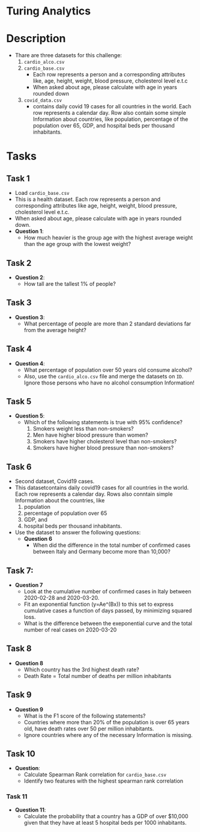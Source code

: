 # Turing Analytics

# Description

- Thare are three datasets for this challenge:
  1. `cardio_alco.csv`
  2. `cardio_base.csv`
     - Each row represents a person and a corresponding attributes like, age, height, weight, blood pressure, cholesterol level e.t.c
     - When asked about age, please calculate with age in years rounded down
  3. `covid_data.csv`
     - contains daily covid 19 cases for all countries in the world. Each row represents a calendar day. Row also contain some simple Information about countries, like population, percentage of the population over 65, GDP, and hospital beds per thousand inhabitants.

# Tasks

## Task 1

- Load `cardio_base.csv`
- This is a health dataset. Each row represents a person and corresponding attributes like age, height, weight, blood pressure, cholesterol level e.t.c.
- When asked about age, please calculate with age in years rounded down.
- **Question 1**:
  - How much heavier is the group age with the highest average weight than the age group with the lowest weight?

## Task 2

- **Question 2**:
  - How tall are the tallest 1% of people?

## Task 3

- **Question 3**:
  - What percentage of people are more than 2 standard deviations far from the average height?

## Task 4

- **Question 4**:
  - What percentage of population over 50 years old consume alcohol?
  - Also, use the `cardio_alco.csv` file and merge the datasets on `ID`. Ignore those persons who have no alcohol consumption Information!

## Task 5

- **Question 5**:
  - Which of the following statements is true with 95% confidence?
    1. Smokers weight less than non-smokers?
    2. Men have higher blood pressure than women?
    3. Smokers have higher cholesterol level than non-smokers?
    4. Smokers have higher blood pressure than non-smokers?

## Task 6

- Second dataset, Covid19 cases.
- This datasetcontains daily covid19 cases for all countries in the world. Each row represents a calendar day. Rows also conntain simple Information about the countries, like
  1. population
  2. percentage of population over 65
  3. GDP, and
  4. hospital beds per thousand inhabitants.
- Use the dataset to answer the following questions:
  - **Question 6**
    - When did the difference in the total number of confirmed cases between Italy and Germany become more than 10,000?

## Task 7:

- **Question 7**
  - Look at the cumulative number of confirmed cases in Italy between 2020-02-28 and 2020-03-20.
  - Fit an exponential function (y=Ae^(Bx)) to this set to express cumulative cases a function of days passed, by minimizing squared loss.
  - What is the difference between the exeponential curve and the total number of real cases on 2020-03-20

## Task 8

- **Question 8**
  - Which country has the 3rd highest death rate?
  - Death Rate = Total number of deaths per million inhabitants

## Task 9

- **Question 9**
  - What is the F1 score of the following statements?
  - Countries where more than 20% of the population is over 65 years old, have death rates over 50 per million inhabitants.
  - Ignore countries where any of the necessary Information is missing.

## Task 10

- **Question**:
  - Calculate Spearman Rank correlation for `cardio_base.csv`
  - Identify two features with the highest spearman rank correlation

### Task 11

- **Question 11**:
  - Calculate the probability that a country has a GDP of over $10,000 given that they have at least 5 hospital beds per 1000 inhabitants.
